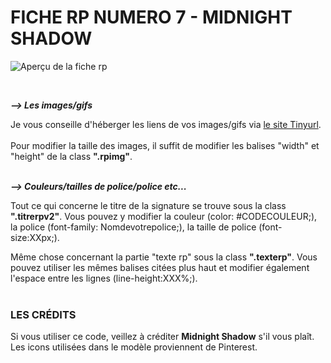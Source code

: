 # FICHE RP NUMERO 7 - MIDNIGHT SHADOW

![Aperçu de la fiche rp](https://i.goopics.net/kvvhfy.png)
 
<br/>

**_⟶ Les images/gifs_**

Je vous conseille d'héberger les liens de vos images/gifs via [le site Tinyurl](https://tinyurl.com/app).
<br/> <br/>
Pour modifier la taille des images, il suffit de modifier les balises "width" et "height" de la class <b>".rpimg"</b>.<br/><br/>

**_⟶ Couleurs/tailles de police/police etc..._**

Tout ce qui concerne le titre de la signature se trouve sous la class <b>"**.titrerpv2**"</b>. Vous pouvez y modifier la couleur (color: #CODECOULEUR;), la police (font-family: Nomdevotrepolice;), la taille de police (font-size:XXpx;).

Même chose concernant la partie "texte rp" sous la class <b>"**.texterp**"</b>. Vous pouvez utiliser les mêmes balises citées plus haut et modifier également l'espace entre les lignes (line-height:XXX%;).
 <br/><br/>
### LES CRÉDITS

Si vous utiliser ce code, veillez à créditer **Midnight Shadow** s'il vous plaît.<br/>
Les icons utilisées dans le modèle proviennent de Pinterest. 
